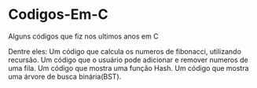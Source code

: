 # Codigos-Em-C
Alguns códigos que fiz nos ultimos anos em C

Dentre eles:
  Um código que calcula os numeros de fibonacci, utilizando recursão.
  Um código que o usuário pode adicionar e remover numeros de uma fila.
  Um código que mostra uma função Hash.
  Um código que mostra uma árvore de busca binária(BST).
